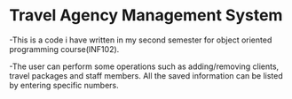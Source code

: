 # Travel Agency Management System

-This is a code i have written in my second semester for object oriented programming course(INF102).

-The user can perform some operations such as adding/removing clients, travel packages and staff members. All the saved information can be listed by entering specific numbers.
